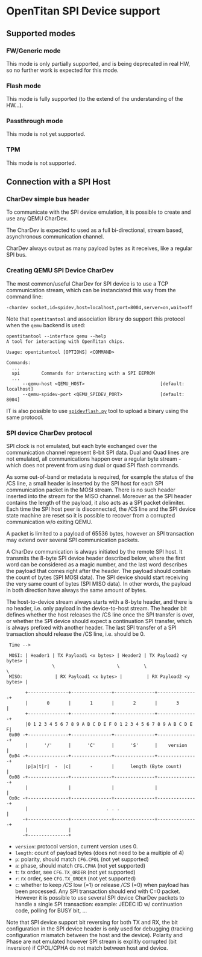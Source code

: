 # OpenTitan SPI Device support

## Supported modes

### FW/Generic mode

This mode is only partially supported, and is being deprecated in real HW, so no further work is
expected for this mode.

### Flash mode

This mode is fully supported (to the extend of the understanding of the HW...).

### Passthrough mode

This mode is not yet supported.

### TPM

This mode is not supported.

## Connection with a SPI Host

### CharDev simple bus header

To communicate with the SPI device emulation, it is possible to create and use any QEMU CharDev.

The CharDev is expected to used as a full bi-directional, stream based, asynchronous communication
channel.

CharDev always output as many payload bytes as it receives, like a regular SPI bus.

### Creating QEMU SPI Device CharDev

The most common/useful CharDev for SPI device is to use a TCP communication stream, which can be
instanciated this way from the command line:

````
-chardev socket,id=spidev,host=localhost,port=8004,server=on,wait=off
````

Note that `opentitantool` and association library do support this protocol when the `qemu` backend
is used:

````
opentitantool --interface qemu --help
A tool for interacting with OpenTitan chips.

Usage: opentitantool [OPTIONS] <COMMAND>

Commands:
  ...
  spi        Commands for interacting with a SPI EEPROM
  ...
      --qemu-host <QEMU_HOST>                            [default: localhost]
      --qemu-spidev-port <QEMU_SPIDEV_PORT>              [default: 8004]
````

IT is also possible to use [`spidevflash.py`](spidevflash.md) tool to upload a binary using the same
protocol.

### SPI device CharDev protocol

SPI clock is not emulated, but each byte exchanged over the communication channel represent 8-bit
SPI data. Dual and Quad lines are not emulated, all communications happen over a regular byte
stream - which does not prevent from using dual or quad SPI flash commands.

As some out-of-band or metadata is required, for example the status of the /CS line, a small header
is inserted by the SPI host for each SPI communication packet in the MOSI stream. There is no such
header inserted into the stream for the MISO channel. Moreover as the SPI header contains the length
of the payload, it also acts as a SPI packet delimiter. Each time the SPI host peer is disconnected,
the /CS line and the SPI device state machine are reset so it is possible to recover from a
corrupted communication w/o exiting QEMU.

A packet is limited to a payload of 65536 bytes, however an SPI transaction may extend over several
SPI communication packets.

A CharDev communication is always initiated by the remote SPI host. It transmits the 8-byte SPI
device header described below, where the first word can be considered as a magic number, and
the last word describes the payload that comes right after the header. The payload should contain
the <length> count of bytes (SPI MOSI data). The SPI device should start receiving the very same
<length> count of bytes (SPI MISO data). In other words, the payload in both direction have always
the same amount of bytes.

The host-to-device stream always starts with a 8-byte header, and there is no header, i.e. only
payload in the device-to-host stream. The header <c> bit defines whether the host releases the /CS
line once the SPI transfer is over, or whether the SPI device should expect a continuation SPI
transfer, which is always prefixed with another header. The last SPI transfer of a SPI transaction
should release the /CS line, i.e. <c> should be 0.

````
 Time -->

 MOSI: | Header1 | TX Payload1 <x bytes> | Header2 | TX Payload2 <y bytes> |
                 \                       \         \                       \
 MISO:            | RX Payload1 <x bytes> |         | RX Payload2 <y bytes> |
````

````
       +---------------+---------------+---------------+---------------+
       |       0       |       1       |       2       |       3       |
       +---------------+---------------+---------------+---------------+
       |0 1 2 3 4 5 6 7 8 9 A B C D E F 0 1 2 3 4 5 6 7 8 9 A B C D E F|
 0x00 -+---------------+---------------+---------------+---------------+
       |      '/'      |      'C'      |      'S'      |    version    |
 0x04 -+---------------+---------------+---------------+---------------+
       |p|a|t|r|  -  |c|       -       |      length (Byte count)      |
 0x08 -+---------------+---------------+---------------+---------------+
       |               |               |               |               |
 0x0c -+---------------+---------------+---------------+---------------+
       |                             . . .                             |
      -+---------------+---------------+---------------+---------------+
       |               |
      -+---------------+
````

  - `version`: protocol version, current version uses 0.
  - `length`: count of payload bytes (does not need to be a multiple of 4)
  - `p`: polarity, should match `CFG.CPOL` (not yet supported)
  - `a`: phase, should match `CFG.CPHA` (not yet supported)
  - `t`: tx order, see `CFG.TX_ORDER` (not yet supported)
  - `r`: rx order, see `CFG.TX_ORDER` (not yet supported)
  - `c`: whether to keep _/CS_ low (=1) or release _/CS_ (=0) when payload has been processed. Any
    SPI transaction should end with C=0 packet. However it is possible to use several SPI device
    CharDev packets to handle a single SPI transaction: example: JEDEC ID w/ continuation code,
    polling for BUSY bit, ...

Note that SPI device support bit reversing for both TX and RX, the bit configuration in the SPI
device header is only used for debugging (tracking configuration mismatch between the host and the
device). Polarity and Phase are not emulated however SPI stream is explitly corrupted
(bit inversion) if CPOL/CPHA do not match between host and device.
